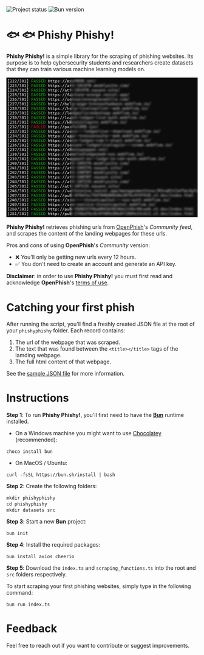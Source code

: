 ![Project status](https://img.shields.io/badge/version-0.1-yellow)
![Bun version](https://img.shields.io/badge/requires-bun_1.0-blue)

# :fish: :fish: **Phishy Phishy!**

**Phishy Phishy!** is a simple library for the scraping of phishing websites. Its purpose is to help cybersecurity students and researchers create datasets that they can train various machine learning models on.

![alt text](https://github.com/julien-blanchard/phishy-phishy/blob/main/images/phishyphishy.png "Image")

**Phishy Phishy!** retrieves phishing urls from [OpenPhish](https://openphish.com/)'s *Community feed*, and scrapes the content of the landing webpages for these urls. 

Pros and cons of using **OpenPhish**'s *Community* version:

* :x: You'll only be getting new urls every 12 hours.
* :white_check_mark: You don't need to create an account and generate an API key.

**Disclaimer**: in order to use **Phishy Phishy!** you must first read and acknowledge **OpenPhish**'s [terms of use](https://openphish.com/terms.html).

# Catching your first phish

After running the script, you'll find a freshly created JSON file at the root of your `phishyphishy` folder. Each record contains:

1.  The url of the webpage that was scraped.
2.  The text that was found between the `<title></title>` tags of the lamding webpage.
3.  The full html content of that webpage.

See the [sample JSON file](https://github.com/julien-blanchard/phishy-phishy/blob/main/datasets/2025-05-25_phishing_urls.json) for more information.

# Instructions

**Step 1**: To run **Phishy Phishy!**, you'll first need to have the [**Bun**](https://bun.sh/) runtime installed.

*  On a Windows machine you might want to use [Chocolatey](https://community.chocolatey.org/packages/bun) (recommended):

```
choco install bun
```

*  On MacOS / Ubuntu:

```
curl -fsSL https://bun.sh/install | bash
```

**Step 2**: Create the following folders:

```
mkdir phishyphishy
cd phishyphishy
mkdir datasets src
```

**Step 3**: Start a new **Bun** project:

```
bun init
```

**Step 4**: Install the required packages:

```
bun install axios cheerio
```

**Step 5**: Download the `index.ts` and `scraping_functions.ts` into the root and `src` folders respectively.

To start scraping your first phishing websites, simply type in the following command:

```
bun run index.ts
```

# Feedback

Feel free to reach out if you want to contribute or suggest improvements.
